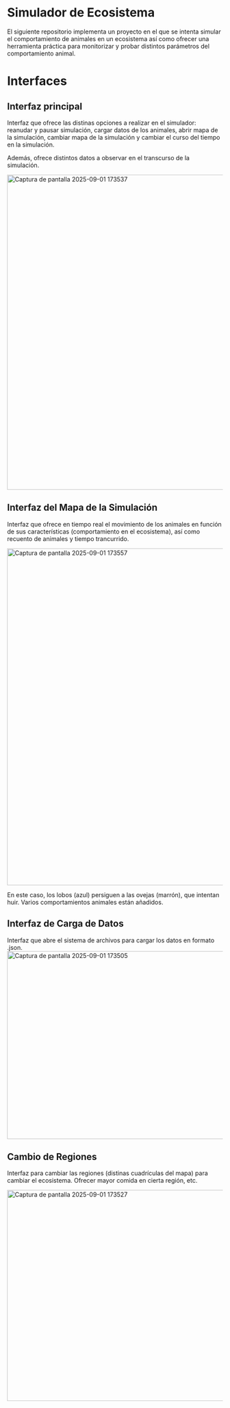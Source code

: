 # Simulador de Ecosistema
El siguiente repositorio implementa un proyecto en el que se intenta simular el comportamiento de animales en un ecosistema así como ofrecer una herramienta práctica para
monitorizar y probar distintos parámetros del comportamiento animal.

# Interfaces

## Interfaz principal

Interfaz que ofrece las distinas opciones a realizar en el simulador: reanudar y pausar simulación, cargar datos de los animales, abrir mapa de la simulación, cambiar mapa de la simulación y cambiar el curso del tiempo en la simulación.

Además, ofrece distintos datos a observar en el transcurso de la simulación.

<img width="1156" height="736" alt="Captura de pantalla 2025-09-01 173537" src="https://github.com/user-attachments/assets/5a7b462f-c21b-46c2-a7ce-bb290321923c" />

## Interfaz del Mapa de la Simulación
Interfaz que ofrece en tiempo real el movimiento de los animales en función de sus características (comportamiento en el ecosistema), así como recuento de animales y tiempo trancurrido. 

<img width="996" height="787" alt="Captura de pantalla 2025-09-01 173557" src="https://github.com/user-attachments/assets/f72ef114-5dff-4588-beb3-b9389f5fd265" />

En este caso, los lobos (azul) persiguen a las ovejas (marrón), que intentan huir. Varios comportamientos animales están añadidos.

## Interfaz de Carga de Datos

Interfaz que abre el sistema de archivos para cargar los datos en formato .json.
<img width="623" height="439" alt="Captura de pantalla 2025-09-01 173505" src="https://github.com/user-attachments/assets/0c777f42-1466-4f34-af22-a917496f4c56" />

## Cambio de Regiones

Interfaz para cambiar las regiones (distinas cuadrículas del mapa) para cambiar el ecosistema. Ofrecer mayor comida en cierta región, etc.

<img width="860" height="493" alt="Captura de pantalla 2025-09-01 173527" src="https://github.com/user-attachments/assets/1fb8448f-4745-428f-b737-4beaec7258da" />
